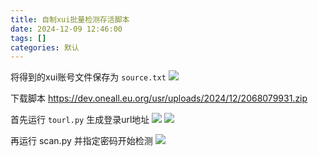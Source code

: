 ```yaml
---
title: 自制xui批量检测存活脚本
date: 2024-12-09 12:46:00
tags: []
categories: 默认
---
```


将得到的xui账号文件保存为 `source.txt`
![](https://s.rmimg.com/2024-11-22/1732280249-188191-2024-11-22-85242.png)

下载脚本
https://dev.oneall.eu.org/usr/uploads/2024/12/2068079931.zip

首先运行 `tourl.py` 生成登录url地址
![](https://s.rmimg.com/2024-11-22/1732280223-441826-2024-11-22-85422.png)
![](https://s.rmimg.com/2024-11-22/1732280421-407646-2024-11-22-85453.png)

再运行 scan.py 并指定密码开始检测
![](https://s.rmimg.com/2024-11-22/1732280295-508836-2024-11-22-85110.png)
